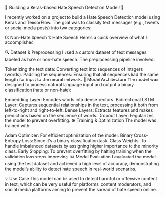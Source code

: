 🚀 Building a Keras-based Hate Speech Detection Model! 🤖

I recently worked on a project to build a Hate Speech Detection model using Keras and TensorFlow. The goal was to classify text messages (e.g., tweets or social media posts) into two categories:

0: Non-Hate Speech
1: Hate Speech
Here’s a quick overview of what I accomplished:

🔍 Dataset & Preprocessing
I used a custom dataset of text messages labeled as hate or non-hate speech. The preprocessing pipeline involved:

Tokenizing the text data: Converting text into sequences of integers (words).
Padding the sequences: Ensuring that all sequences had the same length for input to the neural network.
🧠 Model Architecture
The model was designed to process natural language input and output a binary classification (hate or non-hate):

Embedding Layer: Encodes words into dense vectors.
Bidirectional LSTM Layer: Captures sequential relationships in the text, processing it both from left-to-right and right-to-left.
Dense Layers: Extracts features and makes predictions based on the sequence of words.
Dropout Layer: Regularizes the model to prevent overfitting.
⚙️ Training & Optimization
The model was trained with:

Adam Optimizer: For efficient optimization of the model.
Binary Cross-Entropy Loss: Since it’s a binary classification task.
Class Weights: To handle imbalanced datasets by assigning higher importance to the minority class.
Early Stopping: To prevent overfitting by halting training when the validation loss stops improving.
📊 Model Evaluation
I evaluated the model using the test dataset and achieved a high level of accuracy, demonstrating the model’s ability to detect hate speech in real-world scenarios.

💡 Use Case
This model can be used to detect harmful or offensive content in text, which can be very useful for platforms, content moderators, and social media platforms aiming to prevent the spread of hate speech online.